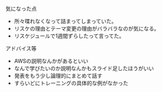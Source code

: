 
気になった点
* 所々喋れなくなって詰まってしまっていた。
* リスケの理由とテーマ変更の理由がバラバラなのが気になる。
* リスケジュールで1週間ずらしたって言ってた。

アドバイス等
* AWSの説明なんかがあるといい
* なんで学びたいのか説明なんかもスライド足したほうがいい
* 発表をもう少し論理的にまとめて話す
* すらいどにトレーニングの具体的な例がなかった